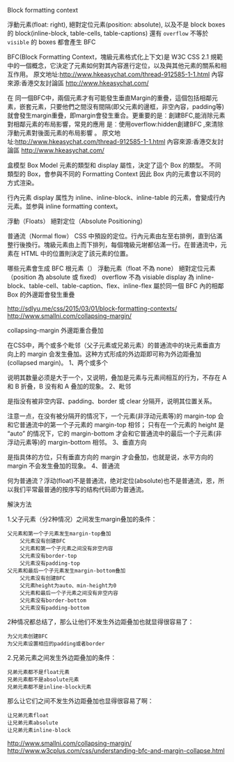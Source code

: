 
Block formatting context

浮動元素(float: right), 絕對定位元素(position: absolute), 以及不是 block boxes 的 block(inline-block, table-cells, table-captions) 還有 `overflow` 不等於 `visible` 的 boxes 都會產生 BFC

BFC(Block Formatting Context，塊級元素格式化上下文)是 W3C CSS 2.1 規範中的一個概念，它決定了元素如何對其內容進行定位，以及與其他元素的關系和相互作用。
原文地址:http://www.hkeasychat.com/thread-912585-1-1.html
內容來源:香港交友討論區 http://www.hkeasychat.com/

在 同一個BFC中，兩個元素才有可能發生垂直Margin的重疊，這個包括相鄰元素，嵌套元素，只要他們之間沒有間隔(即父元素的邊框，非空內容，padding等)就會發生margin重疊，即margin會發生重合。更重要的是︰創建BFC,能消除元素對相鄰元素的布局影響，常見的應用 是︰使用overflow:hidden創建BFC ,來清除浮動元素對後面元素的布局影響 。
原文地址:http://www.hkeasychat.com/thread-912585-1-1.html
內容來源:香港交友討論區 http://www.hkeasychat.com/

盒模型 Box Model
元素的類型和 display 屬性，決定了這个 Box 的類型。 不同類型的 Box，會参與不同的 Formatting Context 因此 Box 内的元素會以不同的方式渲染。

行內元素
display 属性为 inline、inline-block、inline-table 的元素，會變成行內元素。並参與 inline formatting context。

浮動（Floats）
絕對定位（Absolute Positioning）


普通流（Normal flow）
CSS 中預設的定位。行內元素由左至右排例，直到佔滿整行後換行。塊級元素由上而下排列，每個塊級元塮都佔滿一行。在普通流中，元素在 HTML 中的位置則決定了該元素的位置。

哪些元素會生成 BFC
根元素（<html></html>）
浮動元素（float 不為 none）
絕對定位元素（position 為 absolute 或 fixed）
overflow 不為 visiable
display 為 inline-block、table-cell、table-caption、flex、inline-flex
屬於同一個 BFC 內的相鄰 Box 的外邊距會發生重疊

http://sdlyu.me/css/2015/03/01/block-formatting-contexts/
http://www.smallni.com/collapsing-margin/


collapsing-margin 外邊距重合疊加

在CSS中，两个或多个毗邻（父子元素或兄弟元素）的普通流中的块元素垂直方向上的 margin 会发生叠加。这种方式形成的外边距即可称为外边距叠加(collapsed margin)。
1、两个或多个

说明其数量必须是大于一个，又说明，叠加是元素与元素间相互的行为，不存在 A 和 B 折叠，B 没有和 A 叠加的现象。
2、毗邻

是指没有被非空内容、padding、border 或 clear 分隔开，说明其位置关系。

注意一点，在没有被分隔开的情况下，一个元素(非浮动元素等)的 margin-top 会和它普通流中的第一个子元素的 margin-top 相邻； 只有在一个元素的 height 是 “auto” 的情况下，它的 margin-bottom 才会和它普通流中的最后一个子元素(非浮动元素等)的 margin-bottom 相邻。
3、垂直方向

是指具体的方位，只有垂直方向的 margin 才会叠加，也就是说，水平方向的 margin 不会发生叠加的现象。
4、普通流

何为普通流？浮动(float)不是普通流，绝对定位(absolute)也不是普通流，恩，所以我们平常最普通的按序写的结构代码即为普通流。

解決方法

1.父子元素（分2种情况）之间发生margin叠加的条件：

    父元素和第一个子元素发生margin-top叠加
        父元素没有创建BFC
        父元素和第一个子元素之间没有非空内容
        父元素没有border-top
        父元素没有padding-top
    父元素和最后一个子元素发生margin-bottom叠加
        父元素没有创建BFC
        父元素height为auto、min-height为0
        父元素和最后一个子元素之间没有非空内容
        父元素没有border-bottom
        父元素没有padding-bottom

2种情况都总结了，那么让他们不发生外边距叠加也就显得很容易了：

    为父元素创建BFC
    为父元素设置相应的padding或者border

 2.兄弟元素之间发生外边距叠加的条件：

    兄弟元素都不是float元素
    兄弟元素都不是absolute元素
    兄弟元素都不是inline-block元素

那么让它们之间不发生外边距叠加也显得很容易了啊：

    让兄弟元素float
    让兄弟元素absolute
    让兄弟元素inline-block

http://www.smallni.com/collapsing-margin/
http://www.w3cplus.com/css/understanding-bfc-and-margin-collapse.html